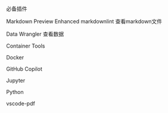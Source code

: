 必备插件

Markdown Preview Enhanced
markdownlint
查看markdown文件

Data Wrangler
查看数据

Container Tools

Docker

GitHub Copilot

Jupyter

Python

vscode-pdf